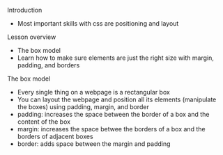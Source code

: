 Introduction
 - Most important skills with css are positioning and layout

Lesson overview
 - The box model
 - Learn how to make sure elements are just the right size with margin, padding, and borders

 The box model
 - Every single thing on a webpage is a rectangular box
 - You can layout the webpage and position all its elements (manipulate the boxes) using padding, margin, and border
  - padding: increases the space between the border of a box and the content of the box
  - margin: increases the space betwee the borders of a box and the borders of adjacent boxes
  - border: adds space between the margin and padding